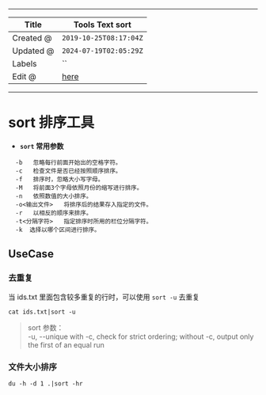 -----

| Title     | Tools Text sort                                     |
| --------- | --------------------------------------------------- |
| Created @ | `2019-10-25T08:17:04Z`                              |
| Updated @ | `2024-07-19T02:05:29Z`                              |
| Labels    | \`\`                                                |
| Edit @    | [here](https://github.com/junxnone/linux/issues/31) |

-----

# sort 排序工具

  - **`sort` 常用参数**

<!-- end list -->

``` 
  -b   忽略每行前面开始出的空格字符。
  -c   检查文件是否已经按照顺序排序。
  -f   排序时，忽略大小写字母。
  -M   将前面3个字母依照月份的缩写进行排序。
  -n   依照数值的大小排序。
  -o<输出文件>   将排序后的结果存入指定的文件。
  -r   以相反的顺序来排序。
  -t<分隔字符>   指定排序时所用的栏位分隔字符。
  -k  选择以哪个区间进行排序。
```

## UseCase

### 去重复

当 ids.txt 里面包含较多重复的行时，可以使用 `sort -u` 去重复

``` 
cat ids.txt|sort -u 
```

> sort 参数：  
> \-u, --unique with -c, check for strict ordering; without -c, output
> only the first of an equal run

### 文件大小排序

    du -h -d 1 .|sort -hr
